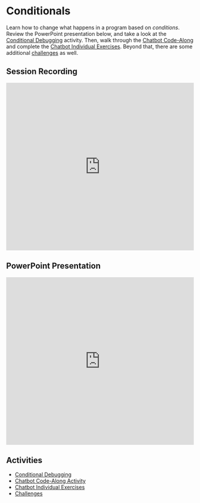 # Conditionals
Learn how to change what happens in a program based on _conditions_. Review the PowerPoint presentation below, and take a look at the [Conditional Debugging](ConditionalDebugging.md) activity. Then, walk through the [Chatbot Code-Along](ChatbotCodeAlong.md) and complete the [Chatbot Individual Exercises](ChatbotIndividual.md). Beyond that, there are some additional [challenges](Challenges.md) as well.

## Session Recording
<iframe width="100%" height="450px" src="https://www.youtube.com/embed/SXgoP8-8y1U" frameborder="0" allow="accelerometer; autoplay; clipboard-write; encrypted-media; gyroscope; picture-in-picture" allowfullscreen></iframe>

## PowerPoint Presentation
<iframe src='https://view.officeapps.live.com/op/embed.aspx?src=https://hylandtechclub.com/web-102/Week05/Conditionals.pptx' width='100%' height='450px' frameborder='0'></iframe>

## Activities
- [Conditional Debugging](ConditionalDebugging.md)
- [Chatbot Code-Along Activity](ChatbotCodeAlong.md)
- [Chatbot Individual Exercises](ChatbotIndividual.md)
- [Challenges](Challenges.md)